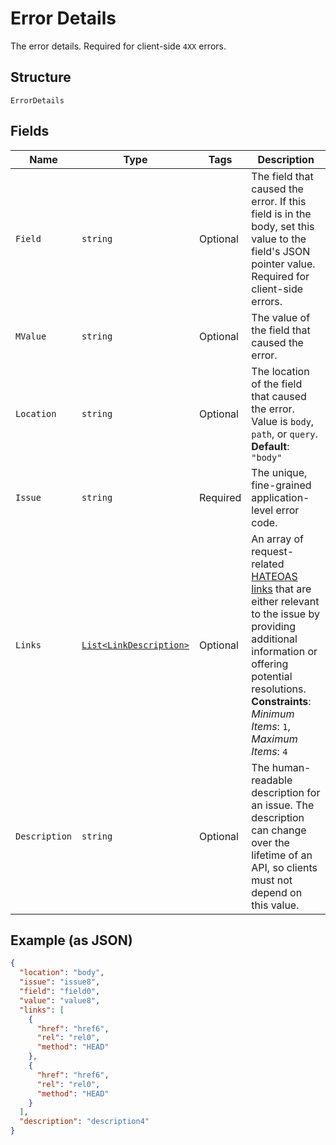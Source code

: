 
# Error Details

The error details. Required for client-side `4XX` errors.

## Structure

`ErrorDetails`

## Fields

| Name | Type | Tags | Description |
|  --- | --- | --- | --- |
| `Field` | `string` | Optional | The field that caused the error. If this field is in the body, set this value to the field's JSON pointer value. Required for client-side errors. |
| `MValue` | `string` | Optional | The value of the field that caused the error. |
| `Location` | `string` | Optional | The location of the field that caused the error. Value is `body`, `path`, or `query`.<br>**Default**: `"body"` |
| `Issue` | `string` | Required | The unique, fine-grained application-level error code. |
| `Links` | [`List<LinkDescription>`](../../doc/models/link-description.md) | Optional | An array of request-related [HATEOAS links](/api/rest/responses/#hateoas-links) that are either relevant to the issue by providing additional information or offering potential resolutions.<br>**Constraints**: *Minimum Items*: `1`, *Maximum Items*: `4` |
| `Description` | `string` | Optional | The human-readable description for an issue. The description can change over the lifetime of an API, so clients must not depend on this value. |

## Example (as JSON)

```json
{
  "location": "body",
  "issue": "issue8",
  "field": "field0",
  "value": "value8",
  "links": [
    {
      "href": "href6",
      "rel": "rel0",
      "method": "HEAD"
    },
    {
      "href": "href6",
      "rel": "rel0",
      "method": "HEAD"
    }
  ],
  "description": "description4"
}
```

